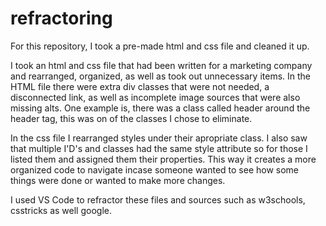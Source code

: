 # refractoring

For this repository, I took a pre-made html and css file and cleaned it up.

I took an html and css file that had been written for a marketing company and rearranged, organized, as well as took out unnecessary items. In the HTML file there were extra div classes that were not needed, a disconnected link, as well as incomplete image sources that were also missing alts. One example is, there was a class called header around the header tag, this was on of the classes I chose to eliminate.

In the css file I rearranged styles under their apropriate class. I also saw that multiple I'D's and classes had the same style attribute so for those I listed them and assigned them their properties. This way it creates a more organized code to navigate incase someone wanted to see how some things were done or wanted to make more changes.

I used VS Code to refractor these files and sources such as w3schools, csstricks as well google.
